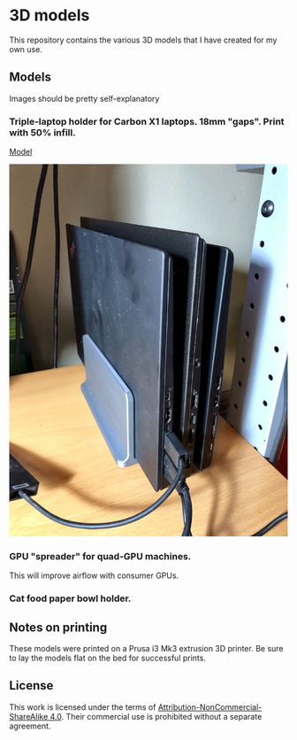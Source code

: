 # 3D models

This repository contains the various 3D models that I have created for my own use. 

## Models

Images should be pretty self-explanatory

### Triple-laptop holder for Carbon X1 laptops. 18mm "gaps". Print with 50% infill.

[Model](models/3-laptop-stand.stl)

![3 laptop stand](images/3-laptop-stand.jpg)

### GPU "spreader" for quad-GPU machines.

This will improve airflow with consumer GPUs.

### Cat food paper bowl holder.

## Notes on printing

These models were printed on a Prusa i3 Mk3 extrusion 3D printer. 
Be sure to lay the models flat on the bed for successful prints.

## License

This work is licensed under the terms of 
[Attribution-NonCommercial-ShareAlike 4.0](https://creativecommons.org/licenses/by-nc-sa/4.0/). 
Their commercial use is prohibited without a separate agreement.
